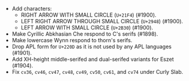 * Add characters:
  - RIGHT ARROW WITH SMALL CIRCLE (`U+21F4`) (#1900).
  - LEFT RIGHT ARROW THROUGH SMALL CIRCLE (`U+2948`) (#1900).
  - LEFT ARROW WITH SMALL CIRCLE (`U+2B30`) (#1900).
* Make Cyrillic Abkhasian Che respond to C's serifs (#1898).
* Make lowercase Wynn respond to thorn's serifs.
* Drop APL form for `U+220D` as it is not used by any APL languages (#1901).
* Add XH-height middle-serifed and dual-serifed variants for Eszet (#1904).
* Fix `cv36`, `cv46`, `cv47`, `cv48`, `cv49`, `cv50`, `cv61`, and `cv74` under Curly Slab.
